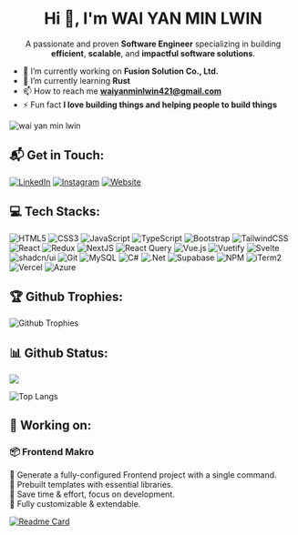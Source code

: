 <h1 align="center">Hi 👋, I'm WAI YAN MIN LWIN</h1>
<p align="center">A passionate and proven <b>Software Engineer</b> specializing in building <b>efficient</b>, <b>scalable</b>, and <b>impactful software solutions</b>.</p>

- 💼 I’m currently working on **Fusion Solution Co., Ltd.**
- 🌱 I’m currently learning **Rust**
- 📫 How to reach me **waiyanminlwin421@gmail.com**
- ⚡ Fun fact **I love building things and helping people to build things**

<img src="https://komarev.com/ghpvc/?username=wyMinLwin&label=Profile%20views&color=02b8a8&style=flat-square" alt="wai yan min lwin" />

## 📬 Get in Touch:

[![LinkedIn](https://custom-icon-badges.demolab.com/badge/LinkedIn-0A66C2?logo=linkedin-white&logoColor=fff)](https://linkedin.com/in/wyminlwin)
[![Instagram](https://img.shields.io/badge/Instagram-%23E4405F.svg?logo=Instagram&logoColor=white)](https://instagram.com/clean_freak_scout)
[![Website](https://img.shields.io/website-up-down-green-red/http/shields.io.svg)](https://waiyanminlwin.com/)

## 💻 Tech Stacks:

![HTML5](https://img.shields.io/badge/html5-%23E34F26.svg?style=for-the-badge&logo=html5&logoColor=white)
![CSS3](https://img.shields.io/badge/css3-%231572B6.svg?style=for-the-badge&logo=css3&logoColor=white)
![JavaScript](https://img.shields.io/badge/javascript-%23323330.svg?style=for-the-badge&logo=javascript&logoColor=%23F7DF1E)
![TypeScript](https://img.shields.io/badge/typescript-%23007ACC.svg?style=for-the-badge&logo=typescript&logoColor=white)
![Bootstrap](https://img.shields.io/badge/bootstrap-%238511FA.svg?style=for-the-badge&logo=bootstrap&logoColor=white)
![TailwindCSS](https://img.shields.io/badge/tailwindcss-%2338B2AC.svg?style=for-the-badge&logo=tailwind-css&logoColor=white)
![React](https://img.shields.io/badge/react-%2320232a.svg?style=for-the-badge&logo=react&logoColor=%2361DAFB)
![Redux](https://img.shields.io/badge/redux-%23593d88.svg?style=for-the-badge&logo=redux&logoColor=white)
![NextJS](https://img.shields.io/badge/Next-black?style=for-the-badge&logo=next.js&logoColor=white)
![React Query](https://img.shields.io/badge/-React%20Query-FF4154?style=for-the-badge&logo=react%20query&logoColor=white)
![Vue.js](https://img.shields.io/badge/vuejs-%2335495e.svg?style=for-the-badge&logo=vuedotjs&logoColor=%234FC08D)
![Vuetify](https://img.shields.io/badge/Vuetify-1867C0?style=for-the-badge&logo=vuetify&logoColor=AEDDFF)
![Svelte](https://img.shields.io/badge/svelte-%23f1413d.svg?style=for-the-badge&logo=svelte&logoColor=white)
![shadcn/ui](https://img.shields.io/badge/shadcn/ui-000000?style=for-the-badge&logo=shadcn/ui&logoColor=white)
![Git](https://img.shields.io/badge/git-%23F05033.svg?style=for-the-badge&logo=git&logoColor=white)
![MySQL](https://img.shields.io/badge/mysql-4479A1.svg?style=for-the-badge&logo=mysql&logoColor=white)
![C#](https://img.shields.io/badge/c%23-%23239120.svg?style=for-the-badge&logo=csharp&logoColor=white)
![.Net](https://img.shields.io/badge/.NET-5C2D91?style=for-the-badge&logo=.net&logoColor=white)
![Supabase](https://img.shields.io/badge/Supabase-3ECF8E?style=for-the-badge&logo=supabase&logoColor=white)
![NPM](https://img.shields.io/badge/NPM-%23CB3837.svg?style=for-the-badge&logo=npm&logoColor=white)
![iTerm2](https://img.shields.io/badge/iTerm2-000000?style=for-the-badge&logo=iterm2&logoColor=05e927)
![Vercel](https://img.shields.io/badge/vercel-%23000000.svg?style=for-the-badge&logo=vercel&logoColor=white)
![Azure](https://img.shields.io/badge/azure-%230072C6.svg?style=for-the-badge&logo=microsoftazure&logoColor=white)

## 🏆 Github Trophies:

![Github Trophies](https://github-profile-trophy.vercel.app/?username=wyMinLwin&theme=onestar&rank=-?&margin-w=15&margin-h=15)

## 📊 Github Status:

<picture>
  <source
    srcset="https://github-readme-stats.vercel.app/api?username=wyMinLwin&show_icons=true&theme=dark&icon_color=fce566&border_color=b2afab"
    media="(prefers-color-scheme: dark)"
  />
  <source
    srcset="https://github-readme-stats.vercel.app/api?username=wyMinLwin&show_icons=true&border_color=b2afab"
    media="(prefers-color-scheme: light), (prefers-color-scheme: no-preference)"
  />
  <img src="https://github-readme-stats.vercel.app/api?username=wyMinLwin&show_icons=true&border_color=b2afab" />
</picture>

![Top Langs](https://github-readme-stats.vercel.app/api/top-langs/?username=wyMinLwin&layout=compact&theme=dark&border_color=b2afab)

## 🚀 Working on:

### 📦 Frontend Makro
🔹 Generate a fully-configured Frontend project with a single command.  
🔹 Prebuilt templates with essential libraries.  
🔹 Save time & effort, focus on development.  
🔹 Fully customizable & extendable. 

[![Readme Card](https://github-readme-stats.vercel.app/api/pin/?username=wyMinLwin&repo=frontend-makro&theme=dark&icon_color=fce566&border_color=b2afab)](https://github.com/wyMinLwin/frontend-makro)

